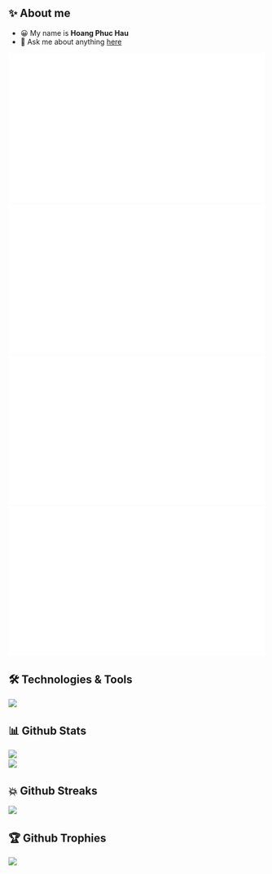 ## ✨ About me

- 😀 My name is **Hoang Phuc Hau**
- 💬 Ask me about anything [here](https://github.com/phuchautea/phuchautea/issues)

![](https://raw.githubusercontent.com/phuchautea/github-stats/master/generated/overview.svg#gh-dark-mode-only)
![](https://raw.githubusercontent.com/phuchautea/github-stats/master/generated/overview.svg#gh-light-mode-only)
![](https://raw.githubusercontent.com/phuchautea/github-stats/master/generated/languages.svg#gh-dark-mode-only)
![](https://raw.githubusercontent.com/phuchautea/github-stats/master/generated/languages.svg#gh-light-mode-only)

## 🛠️ Technologies & Tools
<img src="https://skillicons.dev/icons?i=laravel,php,dotnet,js,vuejs,nodejs,mysql,mongodb,html,css,bootstrap" />

## 📊 Github Stats
![](https://img.shields.io/github/stars/phuchautea?style=social)
<br>
![](https://komarev.com/ghpvc/?username=phuchautea&color=green)

## 💥 Github Streaks 
![](https://github-readme-streak-stats.herokuapp.com/?user=phuchautea&theme=vue)

## 🏆 Github Trophies
![](https://github-profile-trophy.vercel.app/?username=phuchautea&theme=vue&no-frame=true&column=4&margin-w=15)


<!---
phuchautea/phuchautea is a ✨ special ✨ repository because its `README.md` (this file) appears on your GitHub profile.
You can click the Preview link to take a look at your changes.
--->
